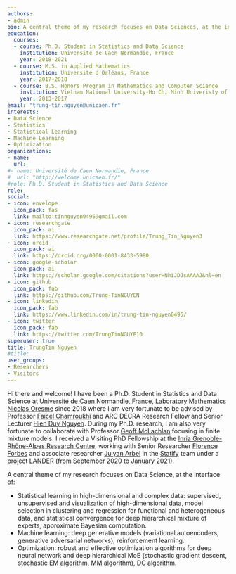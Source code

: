 ```yaml
---
authors:
- admin
bio: A central theme of my research focuses on Data Sciences, at the interface of Statistical Learning, Machine Learning, and Optimization.
education:
  courses:
  - course: Ph.D. Student in Statistics and Data Science
    institution: Université de Caen Normandie, France
    year: 2018-2021 
  - course: M.S. in Applied Mathematics
    institution: Université d'Orléans, France
    year: 2017-2018
  - course: B.S. Honors Program in Mathematics and Computer Science
    institution: Vietnam National University-Ho Chi Minh Univeristy of Science, Vietnam
    year: 2013-2017  
email: "trung-tin.nguyen@unicaen.fr"
interests:
- Data Science
- Statistics
- Statistical Learning
- Machine Learning
- Optimization
organizations:
- name: 
  url: 
#- name: Université de Caen Normandie, France
#  url: "http://welcome.unicaen.fr/"  
#role: Ph.D. Student in Statistics and Data Science
role: 
social:
- icon: envelope
  icon_pack: fas
  link: mailto:tinnguyen0495@gmail.com
- icon: researchgate
  icon_pack: ai
  link: https://www.researchgate.net/profile/Trung_Tin_Nguyen3
- icon: orcid
  icon_pack: ai
  link: https://orcid.org/0000-0001-8433-5980
- icon: google-scholar
  icon_pack: ai
  link: https://scholar.google.com/citations?user=NhiJDJsAAAAJ&hl=en
- icon: github
  icon_pack: fab
  link: https://github.com/Trung-TinNGUYEN
- icon: linkedin
  icon_pack: fab
  link: https://www.linkedin.com/in/trung-tin-nguyen0495/
- icon: twitter
  icon_pack: fab
  link: https://twitter.com/TrungTinNGUYE10  
superuser: true
title: TrungTin Nguyen
#title: 
user_groups:
- Researchers
- Visitors  
---
```

  
Hi there and welcome! I have been a Ph.D. Student in Statistics and Data Science at [Université de Caen Normandie, France](http://welcome.unicaen.fr/), [Laboratory Mathematics Nicolas Oresme](https://www.lmno.cnrs.fr/) since 2018 where I am very fortunate to be advised by Professor [Faicel Chamroukhi](https://chamroukhi.com/) and ARC DECRA Research Fellow and Senior Lecturer [Hien Duy Nguyen](https://hiendn.github.io/). During my Ph.D. research, I am also very fortunate to collaborate with Professor [Geoff McLachlan](https://people.smp.uq.edu.au/GeoffMcLachlan/) focusing in finite mixture models. I received a Visiting PhD Fellowship at the [Inria Grenoble-Rhône-Alpes Research Centre](https://www.inria.fr/en/centre-inria-grenoble-rhone-alpes), working with Senior Researcher [Florence Forbes](http://mistis.inrialpes.fr/people/forbes/) and associate researcher [Julyan Arbel](https://www.julyanarbel.com/) in the [Statify](https://team.inria.fr/statify/) team under a project [LANDER](https://team.inria.fr/statify/projects/LANDER/) (from September 2020 to January 2021).

A central theme of my research focuses on Data Science, at the interface of:
- Statistical learning in high-dimensional and complex data: supervised, unsupervised and visualization of high-dimensional data, model selection in clustering and regression for functional and heterogeneous data, and statistical convergence for deep hierarchical mixture of experts, approximate Bayesian computation. 
- Machine learning: deep generative models (variational autoencoders, generative adversarial networks), reinforcement learning.
- Optimization: robust and effective optimization algorithms for deep neural network and deep hierarchical MoE (stochastic gradient descent, stochastic EM algorithm, MM algorithm), DC algorithm.

